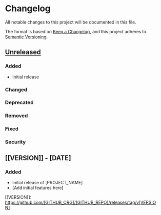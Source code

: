 # Changelog

All notable changes to this project will be documented in this file.

The format is based on [Keep a Changelog](https://keepachangelog.com/en/1.0.0/),
and this project adheres to [Semantic Versioning](https://semver.org/spec/v2.0.0.html).

## [Unreleased]

### Added
- Initial release

### Changed

### Deprecated

### Removed

### Fixed

### Security

## [[VERSION]] - [DATE]

### Added
- Initial release of [PROJECT_NAME]
- [Add initial features here]

[Unreleased]: https://github.com/[GITHUB_ORG]/[GITHUB_REPO]/compare/v[VERSION]...HEAD
[[VERSION]]: https://github.com/[GITHUB_ORG]/[GITHUB_REPO]/releases/tag/v[VERSION]
